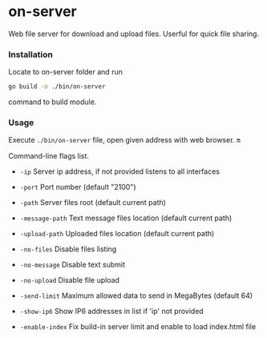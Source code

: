 # on-server

Web file server for download and upload files. Userful for quick file sharing.

### Installation

Locate to on-server folder and run 
```bash
go build -o ./bin/on-server
```
command to build module.

### Usage

Execute ```./bin/on-server``` file, open given address with web browser. :on:

Command-line flags list.

* ``-ip``    Server ip address, if not provided listens to all interfaces
*  ``-port`` Port number (default "2100")

* ``-path``  Server files root (default current path)
* ``-message-path`` Text message files location (default current path)
* ``-upload-path`` Uploaded files location (default current path)

* ``-no-files`` Disable files listing
* ``-no-message`` Disable text submit
* ``-no-upload`` Disable file upload

* ``-send-limit`` Maximum allowed data to send in MegaBytes (default 64)
* ``-show-ip6`` Show IP6 addresses in list if 'ip' not provided

* ``-enable-index`` Fix build-in server limit and enable to load index.html file 
